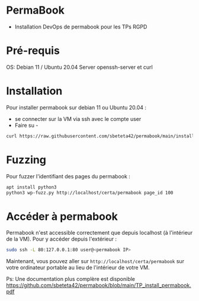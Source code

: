 # PermaBook
- Installation DevOps de permabook pour les TPs RGPD

# Pré-requis
OS: Debian 11 / Ubuntu 20.04 Server
openssh-server et curl

# Installation
Pour installer permabook sur debian 11 ou Ubuntu 20.04 :
- se connecter sur la VM via ssh avec le compte user
- Faire su -

```bash
curl https://raw.githubusercontent.com/sbeteta42/permabook/main/install.sh | sh -
```

# Fuzzing
Pour fuzzer l'identifiant des pages du permabook :

```bash
apt install python3
python3 wp-fuzz.py http://localhost/certa/permabook page_id 100
```

# Accéder à permabook

Permabook n'est accessible correctement que depuis localhost (à l'intérieur de la VM).
Pour y accéder depuis l'extérieur :

```bash
sudo ssh -L 80:127.0.0.1:80 user@<permabook IP>
```

Maintenant, vous pouvez aller sur `http://localhost/certa/permabook` sur votre ordinateur portable au lieu de l'intérieur de votre VM.

Ps: Une documentation plus complère est disponible https://github.com/sbeteta42/permabook/blob/main/TP_install_permabook.pdf
